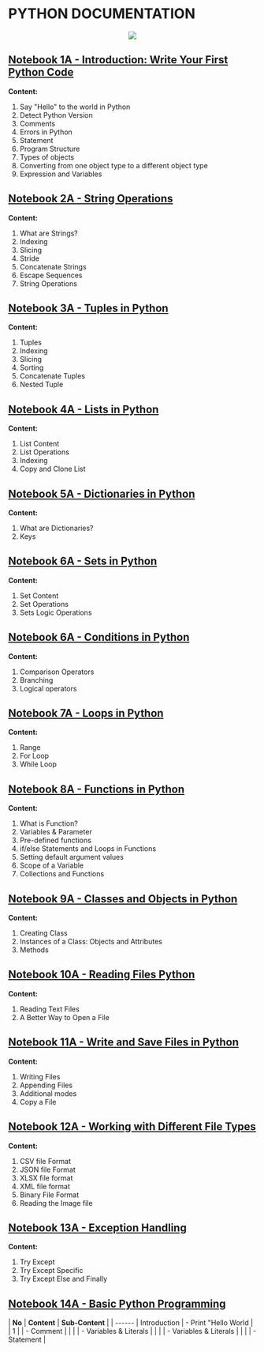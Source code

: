 # **PYTHON DOCUMENTATION**

<p align="center">
  <img src="https://github.com/dikoharyadhanto/Python-Documentation/blob/974247b3085fe09dbd80183a2530a7727aa79c55/python.png" />
</p>


## [Notebook 1A - Introduction: Write Your First Python Code](https://github.com/dikoharyadhanto/Python-Documentation/blob/2417b03a17a7d096f6e26a082cbc472ddffd8bd2/PY0101EN-1-1-Write_your_first_python_code.ipynb)

**Content:**

1. Say "Hello" to the world in Python
2. Detect Python Version
3. Comments
4. Errors in Python
5. Statement
6. Program Structure
7. Types of objects
8. Converting from one object type to a different object type
9. Expression and Variables

## [Notebook 2A - String Operations](https://github.com/dikoharyadhanto/Python-Documentation/blob/45a890facf786a86ed7b9a7300dbdaf92abd22f7/PY0101EN-1-2-Strings.ipynb)

**Content:**

1. What are Strings?
2. Indexing
3. Slicing
4. Stride
5. Concatenate Strings
6. Escape Sequences
7. String Operations

## [Notebook 3A - Tuples in Python](https://github.com/dikoharyadhanto/Python-Documentation/blob/6b8fb014648071e3e576e78a206828a5e1c47974/PY0101EN-2-1-Tuples.ipynb)

**Content:**

1. Tuples
2. Indexing
3. Slicing
4. Sorting
5. Concatenate Tuples
6. Nested Tuple

## [Notebook 4A - Lists in Python](https://github.com/dikoharyadhanto/Python-Documentation/blob/150752f6703530caae48aedfb7895f3ee242bdea/PY0101EN-2-2-Lists.ipynb)

**Content:**

1. List Content
2. List Operations
3. Indexing
4. Copy and Clone List

## [Notebook 5A - Dictionaries in Python](https://github.com/dikoharyadhanto/Python-Documentation/blob/150752f6703530caae48aedfb7895f3ee242bdea/PY0101EN-2-3-Dictionaries.ipynb)

**Content:**

1. What are Dictionaries?
2. Keys

## [Notebook 6A - Sets in Python](https://github.com/dikoharyadhanto/Python-Documentation/blob/150752f6703530caae48aedfb7895f3ee242bdea/PY0101EN-2-4-Sets.ipynb)

**Content:**

1. Set Content
2. Set Operations
3. Sets Logic Operations

## [Notebook 6A - Conditions in Python](https://github.com/dikoharyadhanto/Python-Documentation/blob/150752f6703530caae48aedfb7895f3ee242bdea/PY0101EN-3-1-Conditions.ipynb)

**Content:**

1. Comparison Operators
2. Branching
3. Logical operators

## [Notebook 7A - Loops in Python](https://github.com/dikoharyadhanto/Python-Documentation/blob/150752f6703530caae48aedfb7895f3ee242bdea/PY0101EN-3-2-Loops.ipynb)

**Content:**

1. Range
2. For Loop
3. While Loop

## [Notebook 8A - Functions in Python](https://github.com/dikoharyadhanto/Python-Documentation/blob/150752f6703530caae48aedfb7895f3ee242bdea/PY0101EN-3-3-Functions.ipynb)

**Content:**

1. What is Function?
2. Variables & Parameter
3. Pre-defined functions
4. if/else Statements and Loops in Functions
5. Setting default argument values
6. Scope of a Variable
7. Collections and Functions

## [Notebook 9A - Classes and Objects in Python](https://github.com/dikoharyadhanto/Python-Documentation/blob/aac4b6e0778050171d0edb19a5fd0fad8942cce7/PY0101EN-3-4-Classes.ipynb)

**Content:**

1. Creating Class
2. Instances of a Class: Objects and Attributes
3. Methods

## [Notebook 10A - Reading Files Python](https://github.com/dikoharyadhanto/Python-Documentation/blob/aac4b6e0778050171d0edb19a5fd0fad8942cce7/PY0101EN-4-1-ReadFile.ipynb)

**Content:**

1. Reading Text Files
2. A Better Way to Open a File

## [Notebook 11A - Write and Save Files in Python](https://github.com/dikoharyadhanto/Python-Documentation/blob/aac4b6e0778050171d0edb19a5fd0fad8942cce7/PY0101EN-4-2-WriteFile.ipynb)

**Content:**

1. Writing Files
2. Appending Files
3. Additional modes
4. Copy a File

## [Notebook 12A - Working with Different File Types](https://github.com/dikoharyadhanto/Python-Documentation/blob/aac4b6e0778050171d0edb19a5fd0fad8942cce7/PY0101EN-5.4_WorkingWithDifferentFileTypes.ipynb)

**Content:**

1. CSV file Format
2. JSON file Format
3. XLSX file format
4. XML file format
5. Binary File Format
6. Reading the Image file

## [Notebook 13A - Exception Handling](https://github.com/dikoharyadhanto/Python-Documentation/blob/aac4b6e0778050171d0edb19a5fd0fad8942cce7/3-1.2ExcecptionHandling.ipynb)

**Content:**

1. Try Except
2. Try Except Specific
3. Try Except Else and Finally

## [Notebook 14A - Basic Python Programming](https://github.com/dikoharyadhanto/Python-Documentation/blob/1e2a193bcab3084a936deda95883c65499b1c913/Basic_Programming_Python.ipynb)

| **No**  | **Content**   | **Sub-Content**        |
| ------  | Introduction  | - Print "Hello World   |
| 1       |               | - Comment              |
|         |               | - Variables & Literals |
|         |               | - Variables & Literals |
|         |               | - Statement            |

